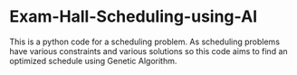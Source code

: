 # Exam-Hall-Scheduling-using-AI
This is a python code for a scheduling problem. As scheduling problems have various constraints and various solutions so this code aims to find an optimized schedule using Genetic Algorithm.
